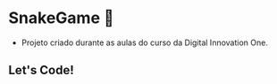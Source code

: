 # SnakeGame 🐍

- Projeto criado durante as aulas do curso da Digital Innovation One.

## Let's Code!


